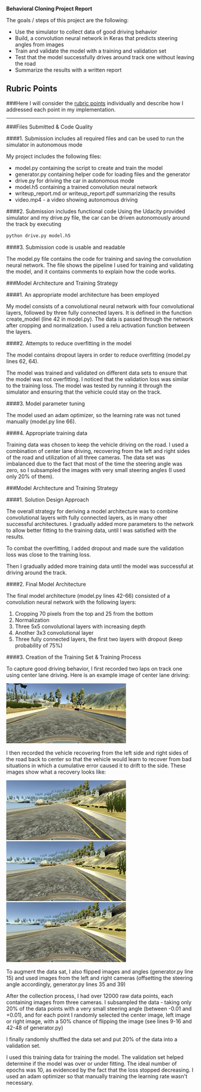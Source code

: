 
**Behavioral Cloning Project Report**

The goals / steps of this project are the following:
* Use the simulator to collect data of good driving behavior
* Build, a convolution neural network in Keras that predicts steering angles from images
* Train and validate the model with a training and validation set
* Test that the model successfully drives around track one without leaving the road
* Summarize the results with a written report


[//]: # (Image References)

[image2]: ./examples/center_2017_05_14_19_57_39_609.jpg "center"
[image3]: ./examples/center_2017_05_18_20_38_29_292.jpg "Recovery Image"
[image4]: ./examples/center_2017_05_18_20_38_29_373.jpg "Recovery Image"
[image5]: ./examples/center_2017_05_18_20_38_29_460.jpg "Recovery Image"


## Rubric Points
###Here I will consider the [rubric points](https://review.udacity.com/#!/rubrics/432/view) individually and describe how I addressed each point in my implementation.  

---
###Files Submitted & Code Quality

####1. Submission includes all required files and can be used to run the simulator in autonomous mode

My project includes the following files:
* model.py containing the script to create and train the model
* generator.py containing helper code for loading files and the generator
* drive.py for driving the car in autonomous mode
* model.h5 containing a trained convolution neural network 
* writeup_report.md or writeup_report.pdf summarizing the results
* video.mp4 - a video showing autonomous driving

####2. Submission includes functional code
Using the Udacity provided simulator and my drive.py file, the car can be driven autonomously around the track by executing 
```sh
python drive.py model.h5
```

####3. Submission code is usable and readable

The model.py file contains the code for training and saving the convolution neural network. The file shows the pipeline I used for training and validating the model, and it contains comments to explain how the code works.

###Model Architecture and Training Strategy

####1. An appropriate model architecture has been employed

My model consists of a convolutional neural network with four convolutional layers, followed by three fully connected layers. 
It is defined in the function create_model (line 42 in model.py).
The data is passed through the network after cropping and normalization. I used a relu activation function between the layers.

####2. Attempts to reduce overfitting in the model

The model contains dropout layers in order to reduce overfitting (model.py lines 62, 64). 

The model was trained and validated on different data sets to ensure that the model was not overfitting. I noticed that the validation loss was similar to the training loss.
 The model was tested by running it through the simulator and ensuring that the vehicle could stay on the track.

####3. Model parameter tuning

The model used an adam optimizer, so the learning rate was not tuned manually (model.py line 66).

####4. Appropriate training data

Training data was chosen to keep the vehicle driving on the road. I used a combination of center lane driving, recovering from the left and right sides of the road and utilization of all three cameras.
The data set was imbalanced due to the fact that most of the time the steering angle was zero, so I subsampled the images with very small steering angles (I used only 20% of them).

###Model Architecture and Training Strategy

####1. Solution Design Approach

The overall strategy for deriving a model architecture was to combine convolutional layers with fully connected layers, as in many other successful architectures.
I gradually added more parameters to the network to allow better fitting to the training data, until I was satisfied with the results.

To combat the overfitting, I added dropout and made sure the validation loss was close to the training loss.

Then I gradually added more training data until the model was successful at driving around the track.

####2. Final Model Architecture

The final model architecture (model.py lines 42-66) consisted of a convolution neural network with the following layers:

1. Cropping 70 pixels from the top and 25 from the bottom
2. Normalization
3. Three 5x5 convolutional layers with increasing depth
4. Another 3x3 convolutional layer
5. Three fully connected layers, the first two layers with dropout (keep probability of 75%)

####3. Creation of the Training Set & Training Process

To capture good driving behavior, I first recorded two laps on track one using center lane driving. Here is an example image of center lane driving:

![alt text][image2]

I then recorded the vehicle recovering from the left side and right sides of the road back to center so that the vehicle would learn to recover from bad situations in which a cumulative error caused it to drift to the side. These images show what a recovery looks like:

![alt text][image3]
![alt text][image4]
![alt text][image5]

To augment the data sat, I also flipped images and angles (generator.py line 15) and used images from the left and right cameras (offsetting the steering angle accordingly, generator.py lines 35 and 39) 

After the collection process, I had over 12000 raw data points, each containing images from three cameras. I subsampled the data - taking only 20% of the data points with a very small steering angle (between -0.01 and +0.01), and for each point I randomly selected the center image, left image or right image, with a 50% chance of flipping the image (see lines 9-16 and 42-48 of generator.py)

I finally randomly shuffled the data set and put 20% of the data into a validation set. 

I used this training data for training the model. The validation set helped determine if the model was over or under fitting. The ideal number of epochs was 10, as evidenced by the fact that the loss stopped decreasing. I used an adam optimizer so that manually training the learning rate wasn't necessary.
